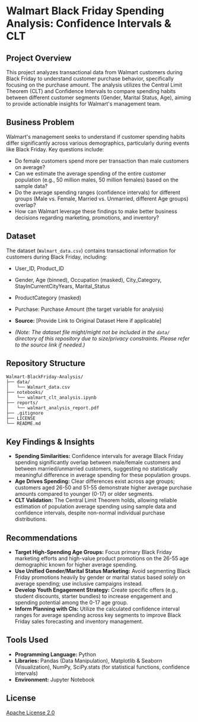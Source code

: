 # Walmart Black Friday Spending Analysis: Confidence Intervals & CLT

## Project Overview

This project analyzes transactional data from Walmart customers during Black Friday to understand customer purchase behavior, specifically focusing on the purchase amount. The analysis utilizes the Central Limit Theorem (CLT) and Confidence Intervals to compare spending habits between different customer segments (Gender, Marital Status, Age), aiming to provide actionable insights for Walmart's management team.

## Business Problem

Walmart's management seeks to understand if customer spending habits differ significantly across various demographics, particularly during events like Black Friday. Key questions include:
* Do female customers spend more per transaction than male customers on average?
* Can we estimate the average spending of the entire customer population (e.g., 50 million males, 50 million females) based on the sample data?
* Do the average spending ranges (confidence intervals) for different groups (Male vs. Female, Married vs. Unmarried, different Age groups) overlap?
* How can Walmart leverage these findings to make better business decisions regarding marketing, promotions, and inventory?

## Dataset

The dataset (`Walmart_data.csv`) contains transactional information for customers during Black Friday, including:

* User_ID, Product_ID
* Gender, Age (binned), Occupation (masked), City_Category, StayInCurrentCityYears, Marital_Status
* ProductCategory (masked)
* Purchase: Purchase Amount (the target variable for analysis)

* **Source:** [Provide Link to Original Dataset Here if applicable]
* *(Note: The dataset file might/might not be included in the `data/` directory of this repository due to size/privacy constraints. Please refer to the source link if needed.)*

## Repository Structure

```text
Walmart-BlackFriday-Analysis/
├── data/
│   └── Walmart_data.csv  
├── notebooks/
│   └── walmart_clt_analysis.ipynb   
├── reports/                   
│   └── walmart_analysis_report.pdf
├── .gitignore
├── LICENSE 
└── README.md              
```

## Key Findings & Insights 

* **Spending Similarities:** Confidence intervals for average Black Friday spending significantly overlap between male/female customers and between married/unmarried customers, suggesting no statistically meaningful difference in average spending for these population groups.
* **Age Drives Spending:** Clear differences exist across age groups; customers aged 26-50 and 51-55 demonstrate higher average purchase amounts compared to younger (0-17) or older segments.
* **CLT Validation:** The Central Limit Theorem holds, allowing reliable estimation of population average spending using sample data and confidence intervals, despite non-normal individual purchase distributions.

## Recommendations 

*   **Target High-Spending Age Groups:** Focus primary Black Friday marketing efforts and high-value product promotions on the 26-55 age demographic known for higher average spending.
*  **Use Unified Gender/Marital Status Marketing:** Avoid segmenting Black Friday promotions heavily by gender or marital status based *solely* on average spending; use inclusive campaigns instead.
*  **Develop Youth Engagement Strategy:** Create specific offers (e.g., student discounts, starter bundles) to increase engagement and spending potential among the 0-17 age group.
*  **Inform Planning with CIs:** Utilize the calculated confidence interval ranges for average spending across key segments to improve Black Friday sales forecasting and inventory management.


## Tools Used

* **Programming Language:** Python
* **Libraries:** Pandas (Data Manipulation), Matplotlib & Seaborn (Visualization), NumPy, SciPy.stats (for statistical functions, confidence intervals)
* **Environment:** Jupyter Notebook

## License
[Apache License 2.0](LICENSE) 
```

